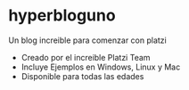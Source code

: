 # hyperbloguno
Un blog increible para comenzar con platzi
* Creado por el increible Platzi Team
* Incluye Ejemplos en Windows, Linux y Mac
* Disponible para todas las edades
